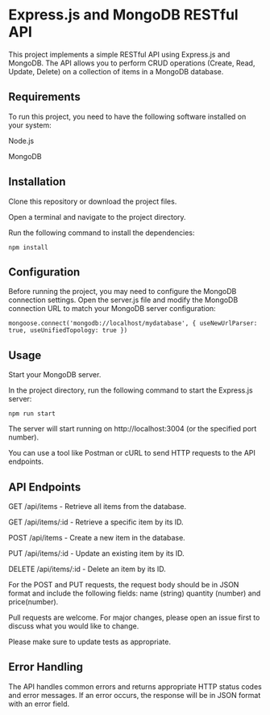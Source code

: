 # Express.js and MongoDB RESTful API

This project implements a simple RESTful API using Express.js and MongoDB. The API allows you to perform CRUD operations (Create, Read, Update, Delete) on a collection of items in a MongoDB database.

## Requirements
To run this project, you need to have the following software installed on your system:

Node.js

MongoDB



## Installation

Clone this repository or download the project files.

Open a terminal and navigate to the project directory.

Run the following command to install the dependencies:

```npm install```


## Configuration

Before running the project, you may need to configure the MongoDB connection settings. Open the server.js file and modify the MongoDB connection URL to match your MongoDB server configuration:

```mongoose.connect('mongodb://localhost/mydatabase', { useNewUrlParser: true, useUnifiedTopology: true })```

## Usage
Start your MongoDB server.

In the project directory, run the following command to start the Express.js server:

```npm run start```

The server will start running on http://localhost:3004 (or the specified port number).

You can use a tool like Postman or cURL to send HTTP requests to the API endpoints.

## API Endpoints
GET /api/items - Retrieve all items from the database.

GET /api/items/:id - Retrieve a specific item by its ID.

POST /api/items - Create a new item in the database.

PUT /api/items/:id - Update an existing item by its ID.

DELETE /api/items/:id - Delete an item by its ID.

For the POST and PUT requests, the request body should be in JSON format and include the following fields: name (string) quantity (number) and price(number).

Pull requests are welcome. For major changes, please open an issue first
to discuss what you would like to change.

Please make sure to update tests as appropriate.

## Error Handling
The API handles common errors and returns appropriate HTTP status codes and error messages. If an error occurs, the response will be in JSON format with an error field.

